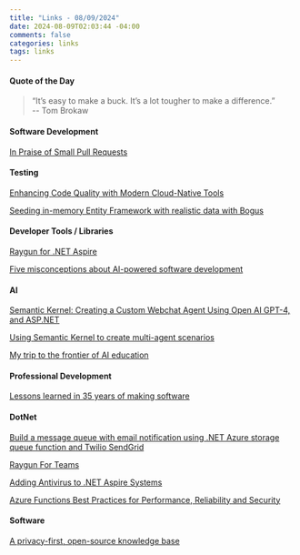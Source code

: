 ```yaml
---
title: "Links - 08/09/2024"
date: 2024-08-09T02:03:44 -04:00
comments: false
categories: links
tags: links
---
```

#### Quote of the Day

<blockquote>“It’s easy to make a buck. It’s a lot tougher to make a difference.”<br>
--  Tom Brokaw
</blockquote>


#### Software Development
[In Praise of Small Pull Requests](https://testing.googleblog.com/2024/07/in-praise-of-small-pull-requests.html)

#### Testing
[Enhancing Code Quality with Modern Cloud-Native Tools](https://medium.com/@luca.milan/enhancing-code-quality-with-modern-cloud-native-tools-403c55a55edd)

[Seeding in-memory Entity Framework with realistic data with Bogus](https://www.code4it.dev/blog/seed-inmemory-entityframework-bogus/)

#### Developer Tools / Libraries
[Raygun for .NET Aspire](https://raygun.com/raygun-for-net-aspire)

[Five misconceptions about AI-powered software development](https://www.warp.dev/blog/misconceptions-about-ai-powered-software-development)

#### AI
[Semantic Kernel: Creating a Custom Webchat Agent Using Open AI GPT-4, and ASP.NET](https://jamiemaguire.net/index.php/2024/07/27/semantic-kernel-creating-a-custom-webchat-agent-using-semantic-kernel-open-ai-gpt-4-and-asp-net-core/)

[Using Semantic Kernel to create multi-agent scenarios](https://www.developerscantina.com/p/semantic-kernel-multiagents/)

[My trip to the frontier of AI education](https://www.gatesnotes.com/My-trip-to-the-frontier-of-AI-education)

#### Professional Development
[Lessons learned in 35 years of making software](https://dev.jimgrey.net/2024/07/03/lessons-learned-in-35-years-of-making-software/)

#### DotNet
[Build a message queue with email notification using .NET Azure storage queue function and Twilio SendGrid](https://www.twilio.com/en-us/blog/build-a-message-queue-for-emails-using-dot-net-azure-queue-triggers-and-twilio-sendgrid)

[Raygun For Teams](https://raygun.com/documentation/language-guides/dotnet/crash-reporting/aspire/)

[Adding Antivirus to .NET Aspire Systems](https://jeffreyfritz.com/2024/07/adding-antivirus-to-net-aspire-systems/)

[Azure Functions Best Practices for Performance, Reliability and Security](https://build5nines.com/azure-functions-best-practices-for-performance-reliability-and-security/)

#### Software
[A privacy-first, open-source knowledge base](https://logseq.com)


